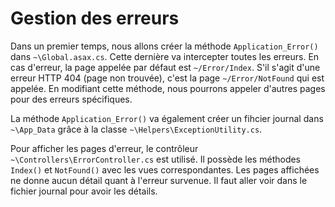 # Gestion des erreurs

Dans un premier temps, nous allons créer la méthode `Application_Error()` dans `~\Global.asax.cs`. Cette dernière va intercepter toutes les erreurs. En cas d'erreur, la page appelée par défaut est `~/Error/Index`. S'il s'agit d'une erreur HTTP 404 (page non trouvée), c'est la page `~/Error/NotFound` qui est appelée. En modifiant cette méthode, nous pourrons appeler d'autres pages pour des erreurs spécifiques.

La méthode `Application_Error()` va également créer un fihcier journal dans `~\App_Data` grâce à la classe `~\Helpers\ExceptionUtility.cs`.

Pour afficher les pages d'erreur, le contrôleur `~\Controllers\ErrorController.cs` est utilisé. Il possède les méthodes `Index()` et `NotFound()` avec les vues correspondantes. Les pages affichées ne donne aucun détail quant à l'erreur survenue. Il faut aller voir dans le fichier journal pour avoir les détails.
